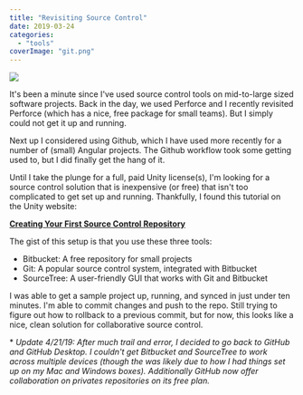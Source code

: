 ```yaml
---
title: "Revisiting Source Control"
date: 2019-03-24
categories: 
  - "tools"
coverImage: "git.png"
---
```


![](images/git-workflow-gitflow.png)

It's been a minute since I've used source control tools on mid-to-large sized software projects. Back in the day, we used Perforce and I recently revisited Perforce (which has a nice, free package for small teams). But I simply could not get it up and running.

Next up I considered using Github, which I have used more recently for a number of (small) Angular projects. The Github workflow took some getting used to, but I did finally get the hang of it.

Until I take the plunge for a full, paid Unity license(s), I'm looking for a source control solution that is inexpensive (or free) that isn't too complicated to get set up and running. Thankfully, I found this tutorial on the Unity website:

**[Creating Your First Source Control Repository](https://unity3d.com/learn/tutorials/topics/cloud-build/creating-your-first-source-control-repository)**

The gist of this setup is that you use these three tools:

- Bitbucket: A free repository for small projects
- Git: A popular source control system, integrated with Bitbucket
- SourceTree: A user-friendly GUI that works with Git and Bitbucket

I was able to get a sample project up, running, and synced in just under ten minutes. I'm able to commit changes and push to the repo. Still trying to figure out how to rollback to a previous commit, but for now, this looks like a nice, clean solution for collaborative source control.

\* _Update 4/21/19: After much trail and error, I decided to go back to GitHub and GitHub Desktop. I couldn't get Bitbucket and SourceTree to work across multiple devices (though the was likely due to how I had things set up on my Mac and Windows boxes). Additionally GitHub now offer collaboration on privates repositories on its free plan._
